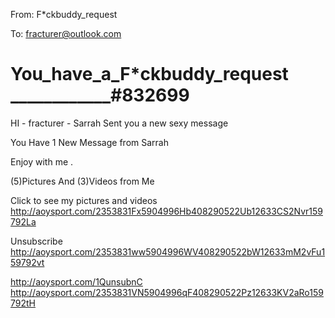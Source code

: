 From: F*ckbuddy_request

To: fracturer@outlook.com

# You_have_a_F*ckbuddy_request  ____________#832699

HI - fracturer - 
Sarrah Sent you a new sexy message 



You Have 1 New Message from Sarrah



Enjoy with me .


(5)Pictures And (3)Videos from Me

Click to see my pictures and videos <http://aoysport.com/2353831Fx5904996Hb408290522Ub12633CS2Nvr159792La> 





















Unsubscribe <http://aoysport.com/2353831ww5904996WV408290522bW12633mM2vFu159792vt> 





 <http://aoysport.com/1QunsubnC>   <http://aoysport.com/2353831VN5904996qF408290522Pz12633KV2aRo159792tH> 
